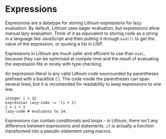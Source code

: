 # Expressions

Expressions are a datatype for storing Lithium expressions for lazy evaluation. By default, Lithium uses eager evaluation, but expressions allow manual lazy evaluation. Think of it as equivalent to storing code as a string in a language like JavaScript and then putting it through `eval()` to get the value of the expression, or quoting a list in LISP.

Expressions in Lithium are much safer and efficient to use than `eval`, because they can be optimised at compile time and the result of evaluating the expression fits in nicely with type checking.

An expression literal is any valid Lithium code sourrounded by parentheses prefixed with a backtick (`). The code inside the parentheses can span several lines, but it is recomended for readability to keep expressions to one line.

```lithium
integer i = 12
expression lazy-code := `(i + 1)
i = i + 1
lazy-code # evaluates to 14.
```

Expressions can contain conditionals and loops - in Lithium, there isn't any difference between expressions and statements. `if` is actually a function transformed into a pseudo-statement using macros.